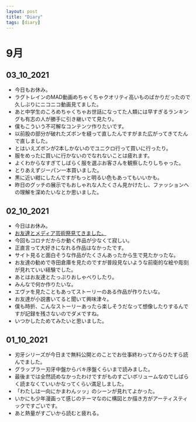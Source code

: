 ```yaml
---
layout: post
title: "Diary"
tags: [diary]
---
```


# 9月
## 03_10_2021
* 今日もお休み。
* ラグトレインのMAD動画めちゃくちゃクオリティ高いものばかりだったので久しぶりにニコニコ動画見てました。
* あと中学生のころめちゃくちゃお世話になってた人類には早すぎるランキングも有志の人が勝手に引き継いでて見たり。
* 僕もこういう不可解なコンテンツ作りたいです。
* 以前股の部分が破れたズボンを縫って直したんですがまた広がってきてたんで直しました。
* とはいえズボンが2本しかないのでユニクロ行って買いに行ったり。
* 服をめったに買いに行かないのでなれないことは疲れます。
* よくわからなすぎてしばらく服を選ぶお客さんを観察したりしちゃった。
* とりあえずジーパン一本買いました。
* 黒に近い紺にしたんですがもっと明るい色もあってもいいかも。
* 昨日のグッチの展示でもおしゃれな人たくさん見かけたし、ファッションへの理解を深めたいなとか思いました。

## 02_10_2021
* 今日はお休み。
* [お友達とメディア芸術祭見てきました。](https://twitter.com/beet_lex/status/1444645361444818944?s=20)
* 今回もコロナだからか動く作品が少なくて寂しい。
* 正直言って大好きになれる作品はなかったです。
* サイト見ると面白そうな作品がたくさんあったから生で見たかったな。
* お友達の勧めで寺田倉庫を見たのですが普段見ないような前衛的な絵や彫刻が見れていい経験でした。
* あとはお友達とたっぷりおしゃべりしたり。
* みんなで何か作りたいな。
* エヴァを見たこともあってストーリーのある作品が作りたいな。
* お友達が小説書いてると聞いて興味津々。
* 僕も時折、こんなストーリーあったら楽しそうだなって想像したりするんですが記録を残さないのでダメですね。
* いつかしたためてみたいと思いました。

## 01_10_2021
* 刃牙シリーズが今日まで無料公開とのことでお仕事終わってからひたすら読んでました。
* グラップラー刃牙中盤からバキ序盤くらいまで読みました。
* 最後までは全然読めなかったわけですがものすごいボリュームなのでしばらく読まなくていいかなってくらい満足しました。
* 「わたしは一向にかまわんッッ」のシーンが見れてよかった。
* いかにも少年漫画って感じのテーマなのに構図とか描き方がアーティスティックですごいです。
* あと熱量がすごいから読むと疲れる。
